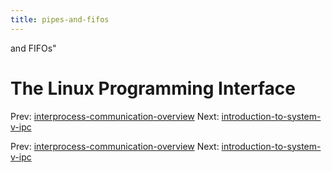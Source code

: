 ```yaml
---
title: pipes-and-fifos
---
```


and FIFOs"

# The Linux Programming Interface

Prev:
[interprocess-communication-overview](interprocess-communication-overview.md)
Next:
[introduction-to-system-v-ipc](introduction-to-system-v-ipc.md)

Prev:
[interprocess-communication-overview](interprocess-communication-overview.md)
Next:
[introduction-to-system-v-ipc](introduction-to-system-v-ipc.md)
